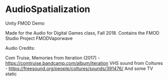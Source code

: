# AudioSpatialization
Unity FMOD Demo

Made for the Audio for Digital Games class, Fall 2018.  Contains the FMOD Studio Project FMODVaporwave

Audio Credits:

Com Truise, Memories from Iteration (2017) - https://comtruise.bandcamp.com/album/iteration
VHS sound from Coltures - https://freesound.org/people/coltures/sounds/391476/
And some TV static

